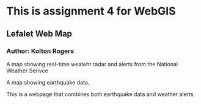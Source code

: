 # This is assignment 4 for WebGIS

## Lefalet Web Map

### Author: Kolton Rogers

A map showing real-time weatehr radar and alerts from the National Weather Serivce

A map showing earthquake data.

This is a webpage that combines both earthquake data and weather alerts.
